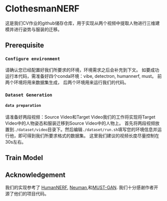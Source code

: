 # ClothesmanNERF

这是我们CV作业的github储存仓库，用于实现从两个视频中提取人物进行三维建模并进行姿势与服装的迁移。

## Prerequisite

### `Configure environment`

请确认您已经配置好我们所要求的环境，环境需求之后会补充到下文。
如要成功运行本代码，需准备好四个conda环境：vibe, detectron, humannerf, must。 前两个环境将用来数据集生成， 后两个环境用来运行我们的代码。

### `Dataset Generation`

#### `data preparation`
请准备好两段视频：Source Video和Target Video我们的工作将实现将Target Video中的人物姿态和服装迁移到Source Video中的人物上。
首先将两段视频放置到`./dataset/video`目录下。然后编辑`./dataset/run.sh`填写您的环境信息并运行他，即可得到我们所要求格式的数据集。
这里我们建议的视频长度尽量控制在30s左右。

## Train Model

## Acknowledgement

我们的实现参考了 [HumanNERF](https://github.com/chungyiweng/humannerf), [Neuman](https://github.com/apple/ml-neuman),和[MUST-GAN](https://github.com/TianxiangMa/MUST-GAN). 我们十分感谢作者开源了他们的项目代码。